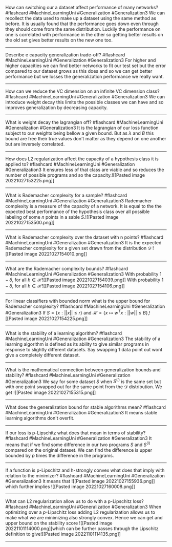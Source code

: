 How can switching our a dataset affect performance of many networks? #flashcard #MachineLearningUni #Generalization #Generalization3
	We can recollect the data used to make up a dataset using the same method as before. It is usually found that the performance goes down even through they should come from the same distribution. Luckily the performance on one is correlated with performance in the other so getting better results on the old set gives better results on the new one too.

---
Describe e capacity generalization trade-off? #flashcard #MachineLearningUni #Generalization #Generalization3
	For higher and higher capacities we can find better networks to fit our test set but the error compared to our dataset grows as this does and so we can get better performance but we losses the generalization performance we really want.

---
How can we reduce the VC dimension on an infinite VC dimension class? #flashcard #MachineLearningUni #Generalization #Generalization3
	We can introduce weight decay this limits the possible classes we can have and so improves generalization by decreasing capacity.

---
What is weight decay the lagrangian off? #flashcard #MachineLearningUni #Generalization #Generalization3
	It is the lagrangian of our loss function subject to our weights being bellow a given bound. But as $\lambda$ and $B$ this bound are free their true values don't matter as they depend on one another but are inversely correlated.

---
How does L2 regularization affect the capacity of a hypothesis class it is applied to? #flashcard #MachineLearningUni #Generalization #Generalization3
	It ensures less of that class are viable and so reduces the number of possible programs and so the capacity.![[Pasted image 20221027153225.png]]

---
What is Rademacher complexity for a sample? #flashcard #MachineLearningUni #Generalization #Generalization3 
	Rademacher complexity is a measure of the capacity of a network. It is equal to the the expected best performance of the hypothesis class over all possible labeling of some $n$ points in a sable $S$.![[Pasted image 20221027153500.png]]

---
What is Rademacher complexity over the dataset with n points? #flashcard #MachineLearningUni #Generalization #Generalization3 
	It is the expected Rademacher complexity for a given set drawn from the distribution $\mathcal D$ ![[Pasted image 20221027154010.png]]

---
What are the Rademacher complexity bounds? #flashcard #MachineLearningUni #Generalization #Generalization3 
	With probability $1-\delta$, for all $h\in\mathcal H$![[Pasted image 20221027154039.png]]
	With probability $1-\delta$, for all $h\in\mathcal H$![[Pasted image 20221027154106.png]]

---
For linear classifiers with bounded norm what is the upper bound for Rademacher complexity? #flashcard #MachineLearningUni #Generalization #Generalization3 
	If $S=\{x:||x||\le r\}$ and $\mathcal H=\{x\mapsto w^Tx:||w||\le B\}$,![[Pasted image 20221027154225.png]]

---
What is the stability of a learning algorithm? #flashcard #MachineLearningUni #Generalization #Generalization3 
	The stability of a learning algorithm is defined as its ability to give similar programs in response to slightly different datasets. Say swapping 1 data point out wont give a completely different dataset.

---
What is the mathematical connection between generalization bounds and stability? #flashcard #MachineLearningUni #Generalization #Generalization3 
	We say for some dataset $S$ when $S^{(i)}$ is the same set but with one point swapped out for the same point from the $\mathcal D$ distribution. We get ![[Pasted image 20221027155315.png]]

---
What does the generalization bound for stable algorithms mean? #flashcard #MachineLearningUni #Generalization #Generalization3 
	It means stable learning algorithms don't overfit.

---
If our loss is p-Lipschitz what does that mean in terms of stability? #flashcard #MachineLearningUni #Generalization #Generalization3 
	It means that if we find some difference in our two programs $S$ and $S^{(i)}$ compared on the original dataset. We can find the difference is upper bounded by $p$ times the difference in the programs.

---
If a function is p-Lipschitz and h-strongly convex what does that imply with relation to the minimizer? #flashcard #MachineLearningUni #Generalization #Generalization3 
	It means that ![[Pasted image 20221027155936.png]] which further implies ![[Pasted image 20221027160008.png]]

---
What can L2 regularization allow us to do with a p-Lipschitz loss? #flashcard #MachineLearningUni #Generalization #Generalization3 
 When optimizing over a $p$-Lipschitz loss adding L2 regularization allows us to make what we are minimizing also strongly convex.  Hence we can get and upper bound on the stability score ![[Pasted image 20221101114000.png]]which can be further passes through the Lipschitz definition to give![[Pasted image 20221101114135.png]]

---
